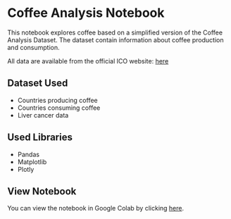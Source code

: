 # Coffee Analysis Notebook

This notebook explores coffee based on a simplified version of the Coffee Analysis Dataset. The dataset contain information about coffee production and consumption.

All data are available from the official ICO website: [here](https://www.ico.org/new_historical.asp)

## Dataset Used

- Countries producing coffee
- Countries consuming coffee
- Liver cancer data

## Used Libraries

- Pandas
- Matplotlib
- Plotly

## View Notebook

You can view the notebook in Google Colab by clicking [here](https://colab.research.google.com/drive/1165qGqiyra1wL4tXRuQAPxIQIexMhwfI?usp=sharing).
